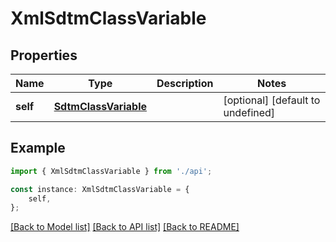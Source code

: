 # XmlSdtmClassVariable


## Properties

Name | Type | Description | Notes
------------ | ------------- | ------------- | -------------
**self** | [**SdtmClassVariable**](SdtmClassVariable.md) |  | [optional] [default to undefined]

## Example

```typescript
import { XmlSdtmClassVariable } from './api';

const instance: XmlSdtmClassVariable = {
    self,
};
```

[[Back to Model list]](../README.md#documentation-for-models) [[Back to API list]](../README.md#documentation-for-api-endpoints) [[Back to README]](../README.md)

